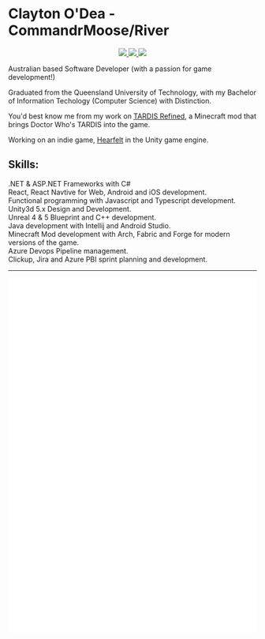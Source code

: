 # Clayton O'Dea - CommandrMoose/River

<p align="center">
	<a href="https://www.linkedin.com/in/clayton-o-dea-1a565817a/">
		<img src="https://img.shields.io/badge/-LinkedIn-blue?style=for-the-badge&logo=linkedin" />
  </a>
  <a href="mailto:ctrewben@gmail.com">
		<img src="https://img.shields.io/badge/Gmail-D14836?style=for-the-badge&logo=gmail&logoColor=white" />
	</a>
   
  <a href="https://www.curseforge.com/members/commandrmooselive/projects">
		<img src="https://img.shields.io/badge/CurseForge-1e1e20?style=for-the-badge&logo=curseforge" />
	</a>
</p>



Australian based Software Developer (with a passion for game development!)

Graduated from the Queensland University of Technology, with my Bachelor of Information Techology (Computer Science) with Distinction.

You'd best know me from my work on <a href="https://modrinth.com/mod/tardis-refined">TARDIS Refined</a>, a Minecraft mod that brings Doctor Who's TARDIS into the game.

Working on an indie game, <a href="https://www.youtube.com/@RiverHeartfelt">Hearfelt</a> in the Unity game engine.

## Skills:<br/>
.NET & ASP.NET Frameworks with C#<br/>
React, React Navtive for Web, Android and iOS development.<br/>
Functional programming with Javascript and Typescript development.<br/>
Unity3d 5.x Design and Development.<br/>
Unreal 4 & 5 Blueprint and C++ development.<br/>
Java development with Intellij and Android Studio.<br/>
Minecraft Mod development with Arch, Fabric and Forge for modern versions of the game.<br/>
Azure Devops Pipeline management.<br/>
Clickup, Jira and Azure PBI sprint planning and development.<br/>


<hr/>
<div align="center">
	
	
![Metrics](/github-metrics.svg)
	
</div>





<!---
CommandrMoose/CommandrMoose is a ✨ special ✨ repository because its `README.md` (this file) appears on your GitHub profile.
You can click the Preview link to take a look at your changes.
--->
